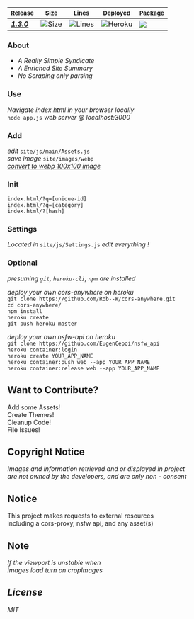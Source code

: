 <sub>Release</sub> | <sub>Size</sub> | <sub>Lines</sub> | <sub>Deployed</sub> | <sub>Package</sub> |
--- | --- | --- | --- | --- |
[<b><em>1.3.0</em></b>](https://github.com/acktic/nand/releases/tag/1.3.0 "1.3.0") | ![Size](https://img.shields.io/github/languages/code-size/acktic/nand?color=%237FCB61&style=plastic) | ![Lines](https://img.shields.io/tokei/lines/github/acktic/nand?color=%2380CD61&style=plastic) | ![Heroku](https://pyheroku-badge.herokuapp.com/?app=acktic&style=plastic) | <img src='https://github.com/acktic/nand/actions/workflows/node.js.yml/badge.svg'> |

### About

  - <em>A Really Simple Syndicate</em>
  - <em>A Enriched Site Summary</em>
  - <em>No Scraping only parsing</em>


### Use

  <em>Navigate index.html in your browser locally</em>  
  `node app.js` <em>web server @ localhost:3000</em>  

### Add

  <em>edit</em> `site/js/main/Assets.js`  
  <em>save image</em> `site/images/webp`  
  <em>[convert to webp 100x100 image](https://redketchup.io/image-resizer)</em>  

### Init

  `index.html/?q=[unique-id]`  
  `index.html/?q=[category]`  
  `index.html/?[hash]`  

### Settings

<em>Located in</em> `site/js/Settings.js` <em> edit everything !</em>

### Optional

<em>presuming `git`, `heroku-cli`, `npm` are installed</em>

<em>deploy your own cors-anywhere on heroku</em>  
`git clone https://github.com/Rob--W/cors-anywhere.git`  
`cd cors-anywhere/`  
`npm install`  
`heroku create`  
`git push heroku master`  

<em>deploy your own nsfw-api on heroku</em>  
`git clone https://github.com/EugenCepoi/nsfw_api`  
`heroku container:login`  
`heroku create YOUR_APP_NAME`  
`heroku container:push web --app YOUR_APP_NAME`  
`heroku container:release web --app YOUR_APP_NAME`  

Want to Contribute?
----

Add some Assets!  
Create Themes!  
Cleanup Code!  
File Issues!  

Copyright Notice
----

<em>Images and information retrieved and or displayed in project   
are not owned by the developers, and are only non - consent</em>

Notice
----

  This project makes requests to external resources  
  including a cors-proxy, nsfw api, and any asset(s)

Note
----
  <em>If the viewport is unstable when  
  images load turn on cropImages


License
----

MIT
